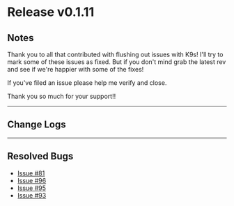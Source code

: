 # Release v0.1.11

## Notes

Thank you to all that contributed with flushing out issues with K9s! I'll try
to mark some of these issues as fixed. But if you don't mind grab the latest
rev and see if we're happier with some of the fixes!

If you've filed an issue please help me verify and close.

Thank you so much for your support!!

---

## Change Logs

---

## Resolved Bugs

* [Issue #81](https://github.com/kswapd/k9s/issues/81)
* [Issue #96](https://github.com/kswapd/k9s/issues/96)
* [Issue #95](https://github.com/kswapd/k9s/issues/95)
* [Issue #93](https://github.com/kswapd/k9s/issues/93)

